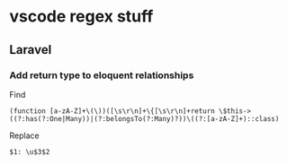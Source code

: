 # vscode regex stuff

## Laravel
### Add return type to eloquent relationships
Find
```regex
(function [a-zA-Z]+\(\))([\s\r\n]+\{[\s\r\n]+return \$this->((?:has(?:One|Many))|(?:belongsTo(?:Many)?))\((?:[a-zA-Z]+)::class)
```
Replace
```regex
$1: \u$3$2
```
